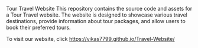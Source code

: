 Tour Travel Website 
This repository contains the source code and assets for a Tour Travel website. 
The website is designed to showcase various travel destinations, provide information about tour packages, and allow users to book their preferred tours.

To visit our website, click https://vikas7799.github.io/Travel-Website/
